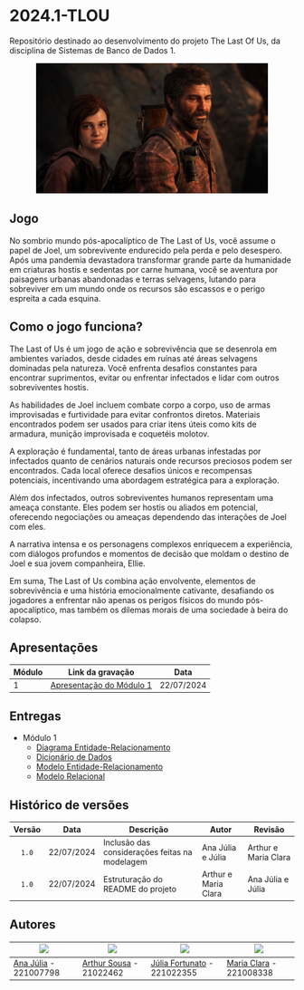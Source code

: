 # 2024.1-TLOU
Repositório destinado ao desenvolvimento do projeto The Last Of Us, da disciplina de Sistemas de Banco de Dados 1.

<div align="center"> <img src="./Docs/static/img/tlou_header1.jpg" height="230" width="auto"/> </div>

## Jogo

No sombrio mundo pós-apocalíptico de The Last of Us, você assume o papel de Joel, um sobrevivente endurecido pela perda e pelo desespero. Após uma pandemia devastadora transformar grande parte da humanidade em criaturas hostis e sedentas por carne humana, você se aventura por paisagens urbanas abandonadas e terras selvagens, lutando para sobreviver em um mundo onde os recursos são escassos e o perigo espreita a cada esquina.

## Como o jogo funciona?

The Last of Us é um jogo de ação e sobrevivência que se desenrola em ambientes variados, desde cidades em ruínas até áreas selvagens dominadas pela natureza. Você enfrenta desafios constantes para encontrar suprimentos, evitar ou enfrentar infectados e lidar com outros sobreviventes hostis.

As habilidades de Joel incluem combate corpo a corpo, uso de armas improvisadas e furtividade para evitar confrontos diretos. Materiais encontrados podem ser usados para criar itens úteis como kits de armadura, munição improvisada e coquetéis molotov.

A exploração é fundamental, tanto de áreas urbanas infestadas por infectados quanto de cenários naturais onde recursos preciosos podem ser encontrados. Cada local oferece desafios únicos e recompensas potenciais, incentivando uma abordagem estratégica para a exploração.

Além dos infectados, outros sobreviventes humanos representam uma ameaça constante. Eles podem ser hostis ou aliados em potencial, oferecendo negociações ou ameaças dependendo das interações de Joel com eles.

A narrativa intensa e os personagens complexos enriquecem a experiência, com diálogos profundos e momentos de decisão que moldam o destino de Joel e sua jovem companheira, Ellie.

Em suma, The Last of Us combina ação envolvente, elementos de sobrevivência e uma história emocionalmente cativante, desafiando os jogadores a enfrentar não apenas os perigos físicos do mundo pós-apocalíptico, mas também os dilemas morais de uma sociedade à beira do colapso.


## Apresentações

| Módulo | Link da gravação                                                                                    | Data       |
| ------ | --------------------------------------------------------------------------------------------------- | ---------- |
| 1      | [Apresentação do Módulo 1](https://www.youtube.com/watch?v=qEP-Pjk8k78)                                  | 22/07/2024 |

## Entregas

- Módulo 1
  - [Diagrama Entidade-Relacionamento](./Docs/docs/primeira-entrega/DER.md)
  - [Dicionário de Dados](./Docs/docs/primeira-entrega/DD.md)
  - [Modelo Entidade-Relacionamento](./Docs/docs/primeira-entrega/MER.md)
  - [Modelo Relacional](./Docs/docs/primeira-entrega/MRel.md)

## Histórico de versões

| Versão |    Data    | Descrição                                      | Autor                                               | Revisão                                                      |
| :----: | :--------: | ---------------------------------------------- | --------------------------------------------------- | ------------------------------------------------------------ |
| `1.0`  | 22/07/2024 | Inclusão das considerações feitas na modelagem | Ana Júlia e Júlia |       Arthur e Maria Clara |
| `1.0`  | 22/07/2024 | Estruturação do README do projeto              | Arthur e Maria Clara |               Ana Júlia e Júlia                                               |

## Autores

<!-- Tabela com os nomes e fotos -->
| <a href="https://github.com/ailujana"><img src="https://avatars.githubusercontent.com/u/107697177?v=4" width="150"></img></a> | <a href="https://github.com/Tutzs"><img src="https://avatars.githubusercontent.com/u/110691207?s=400&u=0f285ace4b3188bb274e2531ead3691d7161656a&v=4" width="150"></img></a> | <a href="https://github.com/julia-fortunato"><img src="https://avatars.githubusercontent.com/u/118139107?v=4" width="150"></img></a> | <a href="https://github.com/Oleari19"><img src="https://avatars.githubusercontent.com/u/110275583?v=4" width="150"></img></a> |
|----------|----------|----------|----------|
|  [Ana Júlia](https://github.com/ailujana) - 221007798 | [Arthur Sousa](https://github.com/Tutzs) - 21022462 | [Júlia Fortunato](https://github.com/julia-fortunato) - 221022355 | [Maria Clara](https://github.com/Oleari19) - 221008338 |  
